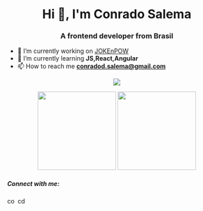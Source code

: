 <h1 align="center">Hi 👋, I'm Conrado Salema</h1>
<h3 align="center">A frontend developer from Brasil</h3>

- 🔭 I’m currently working on [JOKEnPOW](https://github.com/cdsalema/jokenpow_5project)
- 🌱 I’m currently learning **JS,React,Angular**
- 📫 How to reach me **conradod.salema@gmail.com**
<p align="center">
  <a href="https://skillicons.dev">
    <img src="https://skillicons.dev/icons?i=css,html,js,nodejs" />
  </a>
</p>

<div align="center">
<a href="https://github.com/cdsalema"></a>
<img height="180em"src="https://github-readme-stats.vercel.app/api?username=cdsalema&show_icons=true&theme=radical&hide_border=true">
<img height="180em" src="https://streak-stats.demolab.com?user=cdsalema&theme=radical&hide_border=true&date_format=j%20M%5B%20Y%5D">
</div>  

<h5 align="left">Connect with me:</h5>
<span align="rigth">
<a href="https://linkedin.com/in/conradosalema" target="blank"><img align="rigth" src="https://raw.githubusercontent.com/rahuldkjain/github-profile-readme-generator/master/src/images/icons/Social/linked-in-alt.svg" alt="conradosalema" height="15" width="20" /></a></span>
<span align="rigth"><a href="https://instagram.com/cdsalema" target="blank"><img align="rigth" src="https://raw.githubusercontent.com/rahuldkjain/github-profile-readme-generator/master/src/images/icons/Social/instagram.svg" alt="cdsalema" height="15" width="20" /></a></span> 


<!--![Cdsalema Top Langs](https://github-readme-stats.vercel.app/api/top-langs/?username=cdsalema&layout=compact&theme=radical&hide_border=true)-->





<!--
https://rahuldkjain.github.io/gh-profile-readme-generator/
-->
